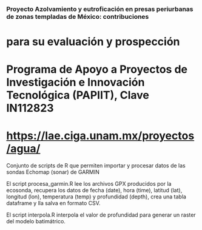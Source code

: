 ### Proyecto Azolvamiento y eutroficación en presas periurbanas de zonas templadas de México: contribuciones
# para su evaluación y prospección
# Programa de Apoyo a Proyectos de Investigación e Innovación Tecnológica (PAPIIT), Clave IN112823
# https://lae.ciga.unam.mx/proyectos/agua/

Conjunto de scripts de R que permiten importar y procesar datos de las sondas Echomap (sonar) de GARMIN

El script procesa_garmin.R lee los archivos GPX producidos por la ecosonda, recupera los datos de fecha (date), 
hora (time), latitud (lat), longitud (lon), temperatura (temp) y profundidad (depth), crea una tabla dataframe
y lla salva en formato CSV.

El script interpola.R interpola el valor de profundidad para generar un raster del modelo batimátrico.

